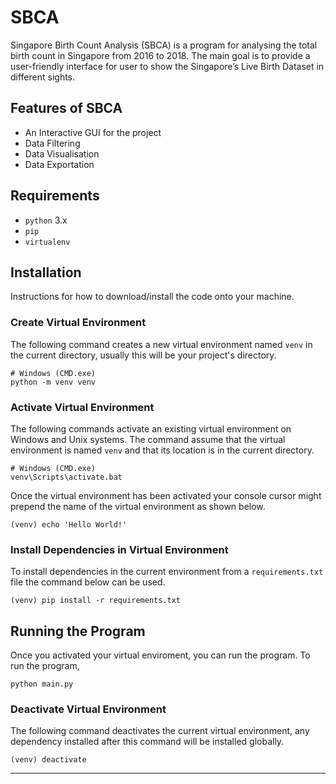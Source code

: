 # SBCA
Singapore Birth Count Analysis (SBCA) is a program for analysing the total birth count 
in Singapore from 2016 to 2018. The main goal is to provide a user-friendly interface for user to show the 
Singapore’s Live Birth Dataset in different sights.

## Features of SBCA 
- An Interactive GUI for the project
- Data Filtering 
- Data Visualisation
- Data Exportation 

## Requirements

- `python` 3.x
- `pip`
- `virtualenv`

## Installation

Instructions for how to download/install the code onto your machine.

### Create Virtual Environment

The following command creates a new virtual environment named `venv` in the current directory, usually this will be your project's directory.

```
# Windows (CMD.exe)
python -m venv venv
```

### Activate Virtual Environment

The following commands activate an existing virtual environment on Windows and Unix systems. The command assume that the virtual environment is named `venv` and that its location is in the current directory.

```
# Windows (CMD.exe)
venv\Scripts\activate.bat
```

Once the virtual environment has been activated your console cursor might prepend the name of the virtual environment as shown below.

```
(venv) echo 'Hello World!'
```

### Install Dependencies in Virtual Environment

To install dependencies in the current environment from a `requirements.txt` file the command below can be used.

```
(venv) pip install -r requirements.txt
```
## Running the Program
Once you activated your virtual enviroment, you can run the program. To run the program, 
```
python main.py
```

### Deactivate Virtual Environment

The following command deactivates the current virtual environment, any dependency installed after this command will be installed globally.

```
(venv) deactivate
```
---


